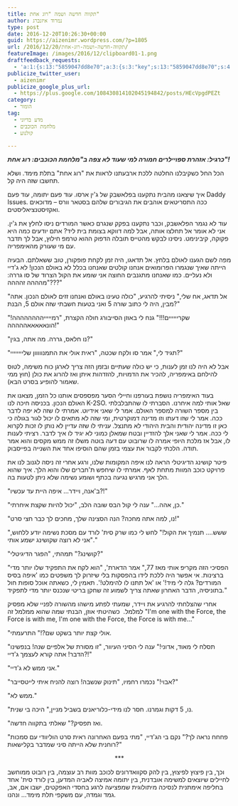 ```yaml
---
title: תקווה חדשה ושמה "רוג אחת"
author: נמרוד איזנברג
type: post
date: 2016-12-20T10:26:30+00:00
guid: https://aizenimr.wordpress.com/?p=1805
url: /2016/12/20/תקווה-חדשה-ושמה-רוג-אחת/
featureImage: /images/2016/12/clipboard01-1.png
draftfeedback_requests:
  - 'a:1:{s:13:"5859047dd8e70";a:3:{s:3:"key";s:13:"5859047dd8e70";s:4:"time";s:10:"1482228861";s:7:"user_id";s:8:"91501967";}}'
publicize_twitter_user:
  - aizenimr
publicize_google_plus_url:
  - https://plus.google.com/108430814102045194842/posts/HEcVpgdPEZt
category:
  - הומור
tag:
  - מדע בדיוני
  - מלחמת הכוכבים
  - קולנוע

---
```

_**כרגיל: אזהרת ספויילרים חמורה למי שעוד לא צפה ב"מלחמת הכוכבים: רוג אחת"!**_

הכל החל כשקיבלנו החלטה ללכת ארבעתנו לראות את "רוג אחת" בתלת מימד. ושלא תחשבו שזה היה קל.

איך שיצאנו מהבית נתקענו בפלאשבק של ג'ין ארסו. עוד פעם יתומה, עוד פעם Daddy Issues. ככה התסריטאים אוהבים את הגיבורים שלהם בסטאר וורס &#8211; מדוכאים ואקזיסטנציאליסטים.

עוד לא נגמר הפלאשבק, וכבר נתקענו בפקק שנגרם כאשר המורדים ניסו לחלץ את ג'ין. אני לא אומר אל תחלצו אותה, אבל למה דווקא בצומת בית ליד? אתם יודעים כמה היא פקוקה, קיבינימט. ניסינו לבקש מהטייס תובלה הדפוק ההוא טרמפ חילוץ, אבל לך תדבר עם מי שעורק מהאימפריה.

מפה לשם הגענו לאולם בלחץ. אל תדאגו, היה זמן לקחת פופקורן, טוב ששאלתם. הבעיה הייתה שאיך שנגמרו הפרומואים אנחנו קולטים שאנחנו בכלל לא באולם הנכון! לא ג'דיי ולא נעליים. כמו שאנחנו מתגנבים החוצה אני שומע את הקול הצרוד של סו גררה: "מהההה זהההה???"

"אל תדאג, אח שלי," ניסיתי להרגיע, "כולה טעינו באולם ואנחנו זזים לאולם הנכון. אתה מבין, היה לי כתוב שורה 5 ואני בטעות חשבתי שזה אולם 5, הבנת?"

"שקריייייים!!!" גנח לי באוזן הסייבורג חולה הקצרת, "רמיייייהההההההה! הונאאאאאההההה!"

"נו חלאס, גררה. מה אתה, בגין?"

"תגיד לי," אמר סו ולקח שכטה, "ראית אולי את התמנווווון שליייייייי?"

אבל לא היה לנו זמן לענות, כי יש כולה שעתיים ובזמן הזה צריך לארגן כוח משימה, לטוס להילחם באימפריה, להכיר את הדמויות, להזדהות איתן ואז להרוג את כולן (חוץ ממי שאמור להופיע בסרט הבא).

בעוד האימפריה נושפת בעורפנו וחיילי הסער מפספסים אותנו כל הזמן, מצאנו את האולם הנכון. בכניסה חיכה לנו K-2SO. שאל אותי למה איחרנו. הסברתי לו שהתבלבלתי בין מספר השורה למספר האולם. אמר לי שאני אידיוט. אמרתי לו שזה לא יפה לדבר ככה. אמר לי שזו דעתו וזו מדינה דמוקרטית, ומי שזה לא מתאים לו יכול לגור בגולה כי כאן זו מדינה יהודית והבית היהודי לא מתנצל. עניתי לו שזה עדיין לא נותן לו זכות לקרוא לי ככה. אמר לי שאני אלך להזדיין ובטח שמאלן כמוני לא יגיד לו איך לדבר. רציתי לענות לו, אבל אז מלכת היופי אמרה לו שרובוט עם דעה בוטה משלו זה ממש מקסים והוא אמר תודה. הלכתי לקבור את עצמי בזמן שהם הוסיפו אחד את השנייה בפייסבוק.

פיטר קושינג הדיגיטלי הראה לנו איפה המקומות שלנו, ורגע אחרי זה ניסה לגנוב לנו את פרויקט כוכב המוות מתחת לאף. אמרתי לו שיחפש ת'חברים שלו והוא הלך. איך שהוא הלך אני מרגיש נגיעה בכתף ושומע נשימה שלא ניתן לטעות בה.

"ב'אנה, ויידר&#8230; איפה היית עד עכשיו?!"

"כן, אהה&#8230;" ענה לי קול הבס שובה הלב, "יכול להיות שקצת איחרתי."

"נו, למה אתה מחכה? הנה הסצינה שלך, מחכים לך כבר חצי סרט!"

"ששש&#8230;. תנמיך את הקול!" לחש לי כמו שרק סית' לורד עם מסכת נשימה יודע ללחוש, "אני לא רוצה שקושינג ישמע אותי."

"קושינג?" תמהתי, "הפגר הדיגיטלי?"

"הפסיכי הזה מקריפ אותי מאז 77," אמר הדארת', "הוא לקח את התפקיד שלו יותר מדי ברצינות. אי אפשר היה ללכת לידו בהפסקות בלי שיזרוק לך משפטים כמו 'איפה בסיס המורדים? גלה לי מיד!' או 'אל תתנו לו להימלט!'. תאמין לי, כשאתה אוכל סופות חול בתוניסיה, הדבר האחרון שאתה צריך לשמוע זה שחקן בריטי שנכנס יותר מדי לתפקיד."

אחרי שהצלחתי להרגיע את ויידר, שמעתי לפתע מישהו מהשורה לפניי שלא מפסיק למלמל.  כשהיטתי אוזן, הבנתי שמה שהוא ממלמל זה "I'm one with the Force, the Force is with me, I'm one with the Force, the Force is with me&#8230;"

"אולי קצת יותר בשקט שם?!" התרעמתי.

"תסלח לי מאוד, אדוני!" ענה לי הסיני העיוור, "זו מסורת של אלפיים שנה! בנפשינו הדבר! אתה קורא לעצמך ג'דיי?!"

"אני ממש לא ג'דיי."

"אבוי!" נכמרו רחמיו, "תינוק שנשבה! רוצה להניח איתי לייטסייבר?"

"ממש לא."

"נו, 5 דקות וגמרנו. חסר לנו מידי-כלוריאנים בשביל מניין," היכה בי שנית.

"ואז תפסיק?" שאלתי בתקווה חדשה.

"פחחח נראה לך?" נקם בי הג'דיי, "מתי בפעם האחרונה ראית סרט הוליוודי עם סמכות רוחנית שלא הייתה סיני שמדבר בקלישאות?"

<p style="text-align:center;">
  ***
</p>

וכך, בין פיצוץ לפיצוץ, בין להק סקוואדרונים לכוכב מוות רב עוצמה, בין רובוט ממוחשב לחיילים שיוצאים למשימה אובדנית, בין יתומה אמיצה לאביה המדען, בין לורד סית' אחד בחליפה אימתנית לנסיכה מיתולוגית שמפציעה לרגע בחסדי האפקטים, ישבו אם, אב, גמד וגמדה, עם משקפי תלת מימד&#8230; ונהנו.